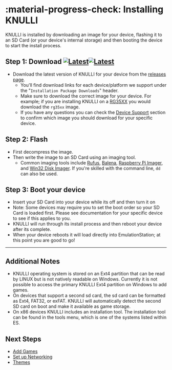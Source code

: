 # :material-progress-check: Installing KNULLI

KNULLI is installed by downloading an image for your device, flashing it to an SD Card (or your device's internal storage) and then booting the device to start the install process.

## Step 1: Download [![Latest](https://img.shields.io/github/release/knulli-cfw/distribution.svg?labelColor=111111&color=5998FF&label=Latest&style=flat#only-light)](https://github.com/knulli-cfw/distribution/releases/latest)[![Latest](https://img.shields.io/github/release/knulli-cfw/distribution.svg?labelColor=dddddd&color=5998FF&label=Latest&style=flat#only-dark)](https://github.com/knulli-cfw/distribution/releases/latest)

* Download the latest version of KNULLI for your device from the [releases page](https://github.com/knulli-cfw/distribution/releases/latest).
    * You'll find download links for each device/platform we support under the "`Installation Package Downloads`" header.
    * Make sure to download the correct image for your device.  For example; if you are installing KNULLI on a [RG35XX](../devices/anbernic/rg35xx.md) you would download the `rg35xx` image.
    * If you have any questions you can check the [Device Support](../devices/index.md) section to confirm which image you should download for your specific device.

## Step 2: Flash

* First decompress the image.
* Then write the image to an SD Card using an imaging tool.
    * Common imaging tools include [Rufus](https://rufus.ie/), [Balena](https://balena.io), [Raspberry Pi Imager](https://www.raspberrypi.com/software/), and [Win32 Disk Imager](https://sourceforge.net/projects/win32diskimager/).  If you're skilled with the command line, `dd` can also be used.

## Step 3: Boot your device

* Insert your SD Card into your device while its off and then turn it on
* Note: Some devices may require you to set the boot order so your SD Card is loaded first.  Please see documentation for your specific device to see if this applies to you.
* KNULLI will run through its install process and then reboot your device after its complete.
* When your device reboots it will load directly into EmulationStation; at this point you are good to go!

---

## Additional Notes

* KNULLI operating system is stored on an Ext4 partition that can be read by LINUX but is not natively readable on Windows. Currently it is not possible to access the primary KNULLI Ext4 partition on Windows to add games.
* On devices that support a second sd card, the sd card can be formatted as Ext4, FAT32, or exFAT. KNULLI will automatically detect the second SD card on boot and make it available as game storage.
* On x86 devices KNULLI includes an installation tool.  The installation tool can be found in the tools menu, which is one of the systems listed within ES.

## Next Steps

* [Add Games](/play/add-games)
* [Set up Networking](/configure/networking)
* [Themes](/configure/themes)
